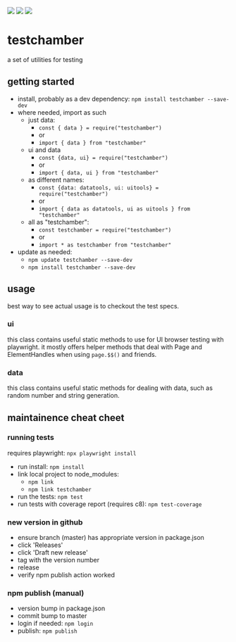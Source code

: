 <a href="https://www.npmjs.com/package/testchamber"><img src="https://img.shields.io/npm/v/testchamber" /></a>
<a href="https://github.com/iamboobert/testchamber/actions/workflows/node.js.yml"><img src="https://img.shields.io/github/actions/workflow/status/iamboobert/testchamber/node.js.yml" /></a>
<a href="https://github.com/iamboobert/testchamber/actions/workflows/npm-publish.yml"><img src="https://img.shields.io/github/actions/workflow/status/iamboobert/testchamber/npm-publish.yml?label=publish" /></a>

# testchamber
a set of utilities for testing

## getting started
- install, probably as a dev dependency: `npm install testchamber --save-dev`
- where needed, import as such
  - just data: 
    - `const { data } = require("testchamber")` 
    - or 
    - `import { data } from "testchamber"`
  - ui and data
    - `const {data, ui} = require("testchamber")` 
    - or 
    - `import { data, ui } from "testchamber"`
  - as different names: 
    - `const {data: datatools, ui: uitools} = require("testchamber")` 
    - or 
    - `import { data as datatools, ui as uitools } from "testchamber"`
  - all as "testchamber":
    - `const testchamber = require("testchamber")` 
    - or 
    - `import * as testchamber from "testchamber"`
- update as needed:
  - `npm update testchamber --save-dev`
  - `npm install testchamber --save-dev`  

## usage
best way to see actual usage is to checkout the test specs.
### ui
this class contains useful static methods to use for UI browser testing with playwright. it mostly offers helper methods that deal with Page and ElementHandles when using `page.$$()` and friends.

### data
this class contains useful static methods for dealing with data, such as random number and string generation.

## maintainence cheat cheet

### running tests
requires playwright: `npx playwright install`
- run install: `npm install`
- link local project to node_modules: 
  - `npm link`
  - `npm link testchamber`
- run the tests: `npm test`
- run tests with coverage report (requires c8): `npm test-coverage`

### new version in github
- ensure branch (master) has appropriate version in package.json
- click 'Releases' 
- click 'Draft new release'
- tag with the version number
- release
- verify npm publish action worked

### npm publish (manual)
- version bump in package.json
- commit bump to master
- login if needed: `npm login`
- publish: `npm publish`
